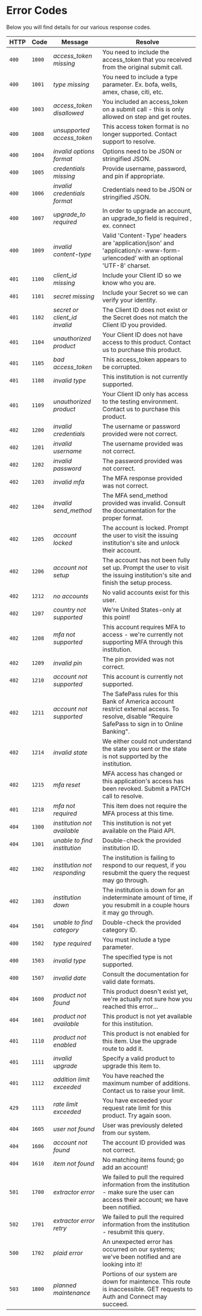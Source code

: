 # Error Codes

Below you will find details for our various response codes.

HTTP | Code | Message | Resolve
---- | ---- | ------- | -------
`400` | `1000` | *access_token missing* | You need to include the access_token that you received from the original submit call.
`400` | `1001` | *type missing* | You need to include a type parameter. Ex. bofa, wells, amex, chase, citi, etc.
`400` | `1003` | *access_token disallowed* | You included an access_token on a submit call - this is only allowed on step and get routes.
`400` | `1008` | *unsupported access_token* | This access token format is no longer supported. Contact support to resolve.
`400` | `1004` | *invalid options format* | Options need to be JSON or stringified JSON.
`400` | `1005` | *credentials missing* | Provide username, password, and pin if appropriate.
`400` | `1006` | *invalid credentials format* | Credentials need to be JSON or stringified JSON.
`400` | `1007` | *upgrade_to required* | In order to upgrade an account, an upgrade_to field is required , ex. connect
`400` | `1009` | *invalid content-type* | Valid 'Content-Type' headers are 'application/json' and 'application/x-www-form-urlencoded' with an optional 'UTF-8' charset.
`401` | `1100` | *client_id missing* | Include your Client ID so we know who you are.
`401` | `1101` | *secret missing* | Include your Secret so we can verify your identity.
`401` | `1102` | *secret or client_id invalid* | The Client ID does not exist or the Secret does not match the Client ID you provided.
`401` | `1104` | *unauthorized product* | Your Client ID does not have access to this product. Contact us to purchase this product.
`401` | `1105` | *bad access_token* | This access_token appears to be corrupted.
`401` | `1108` | *invalid type* | This institution is not currently supported.
`401` | `1109` | *unauthorized product* | Your Client ID only has access to the testing environment. Contact us to purchase this product.
`402` | `1200` | *invalid credentials* | The username or password provided were not correct.
`402` | `1201` | *invalid username* | The username provided was not correct.
`402` | `1202` | *invalid password* | The password provided was not correct.
`402` | `1203` | *invalid mfa* | The MFA response provided was not correct.
`402` | `1204` | *invalid send_method* | The MFA send_method provided was invalid. Consult the documentation for the proper format.
`402` | `1205` | *account locked* | The account is locked. Prompt the user to visit the issuing institution's site and unlock their account.
`402` | `1206` | *account not setup* | The account has not been fully set up. Prompt the user to visit the issuing institution's site and finish the setup process.
`402` | `1212` | *no accounts* | No valid accounts exist for this user.
`402` | `1207` | *country not supported* | We're United States-only at this point!
`402` | `1208` | *mfa not supported* | This account requires MFA to access - we're currently not supporting MFA through this institution.
`402` | `1209` | *invalid pin* | The pin provided was not correct.
`402` | `1210` | *account not supported* | This account is currently not supported.
`402` | `1211` | *account not supported* | The SafePass rules for this Bank of America account restrict external access. To resolve, disable "Require SafePass to sign in to Online Banking".
`402` | `1214` | *invalid state* | We either could not understand the state you sent or the state is not supported by the institution.
`402` | `1215` | *mfa reset* | MFA access has changed or this application's access has been revoked. Submit a PATCH call to resolve.
`401` | `1218` | *mfa not required* | This item does not require the MFA process at this time.
`404` | `1300` | *institution not available* | This institution is not yet available on the Plaid API.
`404` | `1301` | *unable to find institution* | Double-check the provided institution ID.
`402` | `1302` | *institution not responding* | The institution is failing to respond to our request, if you resubmit the query the request may go through.
`402` | `1303` | *institution down* | The institution is down for an indeterminate amount of time, if you resubmit in a couple hours it may go through.
`404` | `1501` | *unable to find category* | Double-check the provided category ID.
`400` | `1502` | *type required* | You must include a type parameter.
`400` | `1503` | *invalid type* | The specified type is not supported.
`400` | `1507` | *invalid date* | Consult the documentation for valid date formats.
`404` | `1600` | *product not found* | This product doesn't exist yet, we're actually not sure how you reached this error...
`404` | `1601` | *product not available* | This product is not yet available for this institution.
`401` | `1110` | *product not enabled* | This product is not enabled for this item. Use the upgrade route to add it.
`401` | `1111` | *invalid upgrade* | Specify a valid product to upgrade this item to.
`401` | `1112` | *addition limit exceeded* | You have reached the maximum number of additions. Contact us to raise your limit.
`429` | `1113` | *rate limit exceeded* | You have exceeded your request rate limit for this product. Try again soon.
`404` | `1605` | *user not found* | User was previously deleted from our system.
`404` | `1606` | *account not found* | The account ID provided was not correct.
`404` | `1610` | *item not found* | No matching items found; go add an account!
`501` | `1700` | *extractor error* | We failed to pull the required information from the institution - make sure the user can access their account; we have been notified.
`502` | `1701` | *extractor error retry* | We failed to pull the required information from the institution - resubmit this query.
`500` | `1702` | *plaid error* | An unexpected error has occurred on our systems; we've been notified and are looking into it!
`503` | `1800` | *planned maintenance* | Portions of our system are down for maintence. This route is inaccessible. GET requests to Auth and Connect may succeed.
